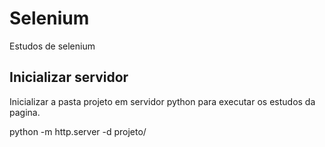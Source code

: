 # Selenium
 Estudos de selenium


## Inicializar servidor

Inicializar a pasta projeto em servidor python para executar os estudos da pagina.

python -m http.server -d projeto/